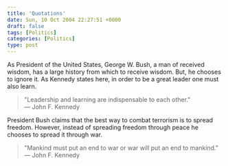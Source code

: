 ```yaml
---
title: 'Quotations'
date: Sun, 10 Oct 2004 22:27:51 +0000
draft: false
tags: [Politics]
categories: [Politics]
type: post
---
```


As President of the United States, George W. Bush, a man of received wisdom, has a large history from which to receive wisdom. But, he chooses to ignore it. As Kennedy states here, in order to be a great leader one must also learn.

> "Leadership and learning are indispensable to each other."  
> — John F. Kennedy

President Bush claims that the best way to combat terrorism is to spread freedom. However, instead of spreading freedom through peace he chooses to spread it through war.

> "Mankind must put an end to war or war will put an end to mankind."  
> — John F. Kennedy
